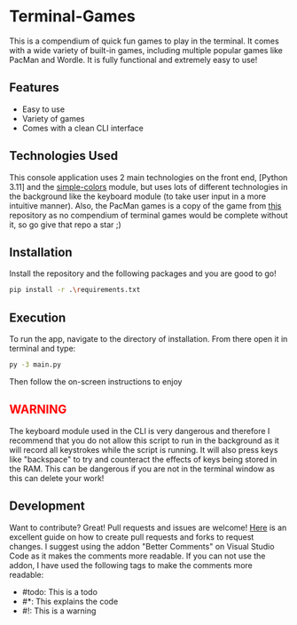 # Terminal-Games

This is a compendium of quick fun games to play in the terminal. It comes with a wide variety of built-in games, including multiple popular games like PacMan and Wordle. It is fully functional and extremely easy to use!

## Features

- Easy to use
- Variety of games 
- Comes with a clean CLI interface

## Technologies Used

This console application uses 2 main technologies on the front end, [Python 3.11] and the [simple-colors] module, but uses lots of different technologies in the background like the keyboard module (to take user input in a more intuitive manner). Also, the PacMan games is a copy of the game from [this] repository as no compendium of terminal games would be complete without it, so go give that repo a star ;)


## Installation

Install the repository and the following packages and you are good to go!
```sh
pip install -r .\requirements.txt
```

## Execution
To run the app, navigate to the directory of installation. From there open it in terminal and type:
```sh
py -3 main.py
```
Then follow the on-screen instructions to enjoy

## <span style="color:#FF0000;">WARNING</span> 

The keyboard module used in the CLI is very dangerous and therefore I recommend that you do not allow this script to run in the background as it will record all keystrokes while the script is running. It will also press keys like "backspace" to try and counteract the effects of keys being stored in the RAM. This can be dangerous if you are not in the terminal window as this can delete your work!

## Development

Want to contribute? Great! Pull requests and issues are welcome! [Here] is an excellent guide on how to create pull requests and forks to request changes. I suggest using the addon "Better Comments" on Visual Studio Code as it makes the comments more readable. If you can not use the addon, I have used the following tags to make the comments more readable:

- #todo: This is a todo
- #*: This explains the code
- #!: This is a warning

[//]: # (These are reference links used in the body of this note and get stripped out when the markdown processor does its job.)

   [Python 3.10]: <https://www.python.org/downloads/release/python-3109/>
   [simple-colors]: <https://pypi.org/project/simple-colors/>
   [Here]: <https://www.dataschool.io/how-to-contribute-on-github/>
   [this]: <https://github.com/atharva-malik/Terminal-Pacman>
